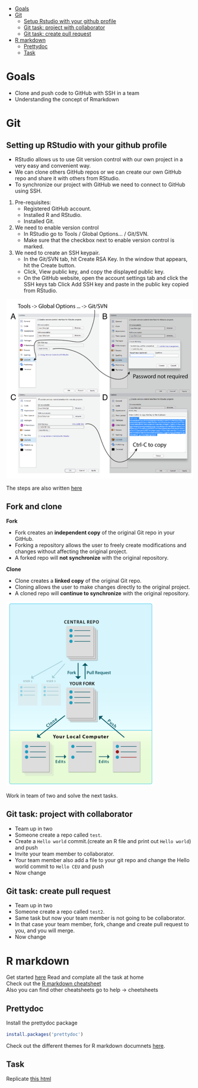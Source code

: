 -   [Goals](#goals)
-   [Git](#git)
    -   [Setup Rstudio with your github profile](#setup-rstudio-with-your-github-profile)
    -   [Git task: project with collaborator](#git-task-project-with-collaborator)
    -   [Git task: create pull request](#git-task-create-pull-request)
-   [R markdown](#r-markdown)
    -   [Prettydoc](#prettydoc)
    -   [Task](#task)

Goals
=====

-   Clone and push code to GitHub with SSH in a team
-   Understanding the concept of Rmarkdown

Git
===

Setting up RStudio with your github profile
--------------------------------------

- RStudio allows us to use Git version control with our own project in a very easy and convenient way. 
- We can clone others GitHub repos or we can create our own GitHub repo and share it with others from RStudio.
- To synchronize our project with GitHub we need to connect to GitHub using SSH.

1. Pre-requisites:
    - Registered GitHub account.
    - Installed R and RStudio.
    - Installed Git.
2. We need to enable version control
    - In RStudio go to Tools / Global Options... / Git/SVN.
    - Make sure that the checkbox next to enable version control is marked.
3. We need to create an SSH keypair. 
    - In the Git/SVN tab, hit Create RSA Key. In the window that appears, hit the Create button.
    - Click, View public key, and copy the displayed public key.
    - On the GitHub website, open the account settings tab and click the SSH keys tab Click Add SSH key and paste in the public key copied from RStudio.

<img src="figure-markdown_github/r_git.png" width="600">

The steps are also written [here](https://github.com/daroczig/CEU-R-skills#technical-prerequisites)

Fork and clone
--------------------------------------

**Fork**
- Fork creates an **independent copy** of the original Git repo in your GitHub.
- Forking a repository allows the user to freely create modifications and changes without affecting the original project.
- A forked repo will **not synchronize** with the original repository.

**Clone**
- Clone creates a **linked copy** of the original Git repo.
- Cloning allows the user to make changes directly to the original project.
- A cloned repo will **continue to synchronize** with the original repository.

<img src="figure-markdown_github/git_fork_clone.png" width="400">

Work in team of two and solve the next tasks.

Git task: project with collaborator
-----------------------------------

-   Team up in two
-   Someone create a repo called `test`.
-   Create a `Hello world` commit.(create an R file and print out `Hello world`) and push
-   Invite your team member to collaborator.
-   Your team member also add a file to your git repo and change the Hello world commit to `Hello CEU` and push
-   Now change

Git task: create pull request
-----------------------------

-   Team up in two
-   Someone create a repo called `test2`.
-   Same task but now your team member is not going to be collaborator.
-   In that case your team member, fork, change and create pull request to you, and you will merge.
-   Now change

R markdown
==========

Get started [here](https://rmarkdown.rstudio.com/index.html) 
Read and complate all the task at home <br> Check out the [R markdown cheatsheet](https://www.rstudio.com/wp-content/uploads/2015/02/rmarkdown-cheatsheet.pdf)<br> Also you can find other cheatsheets go to help -&gt; cheetsheets

Prettydoc
---------

Install the prettydoc package

``` r
install.packages('prettydoc')
```

Check out the different themes for R markdown documnets [here](https://prettydoc.statr.me/themes.html).

Task
----

Replicate [this html](week-2/Sample_markdown.html)

